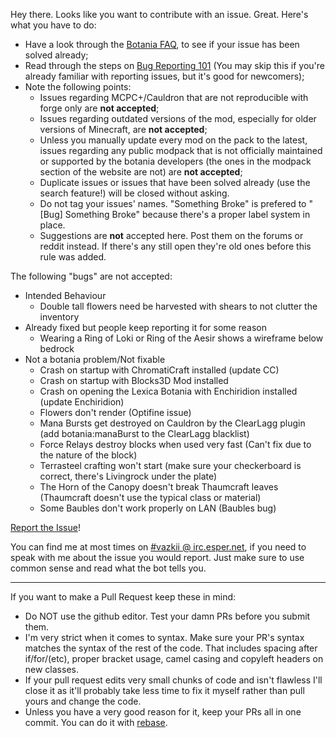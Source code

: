 Hey there. Looks like you want to contribute with an issue. Great. Here's what you have to do:
* Have a look through the [Botania FAQ](http://botaniamod.net/faq.php), to see if your issue has been solved already;
* Read through the steps on [Bug Reporting 101](http://vazkii.us/br101/) (You may skip this if you're already familiar with reporting issues, but it's good for newcomers);
* Note the following points:
  * Issues regarding MCPC+/Cauldron that are not reproducible with forge only are **not accepted**;
  * Issues regarding outdated versions of the mod, especially for older versions of Minecraft, are **not accepted**;
  * Unless you manually update every mod on the pack to the latest, issues regarding any public modpack that is not officially maintained or supported by the botania developers (the ones in the modpack section of the website are not) are **not accepted**;
  * Duplicate issues or issues that have been solved already (use the search feature!) will be closed without asking.
  * Do not tag your issues' names. "Something Broke" is prefered to "[Bug] Something Broke"  because there's a proper label system in place.
  * Suggestions are **not** accepted here. Post them on the forums or reddit instead. If there's any still open they're old ones before this rule was added.

The following "bugs" are not accepted:
* Intended Behaviour
  * Double tall flowers need be harvested with shears to not clutter the inventory
* Already fixed but people keep reporting it for some reason
  * Wearing a Ring of Loki or Ring of the Aesir shows a wireframe below bedrock
* Not a botania problem/Not fixable
  * Crash on startup with ChromatiCraft installed (update CC) 
  * Crash on startup with Blocks3D Mod installed
  * Crash on opening the Lexica Botania with Enchiridion installed (update Enchiridion)
  * Flowers don't render (Optifine issue)
  * Mana Bursts get destroyed on Cauldron by the ClearLagg plugin (add botania:manaBurst to the ClearLagg blacklist)
  * Force Relays destroy blocks when used very fast (Can't fix due to the nature of the block)
  * Terrasteel crafting won't start (make sure your checkerboard is correct, there's Livingrock under the plate)
  * The Horn of the Canopy doesn't break Thaumcraft leaves (Thaumcraft doesn't use the typical class or material)
  * Some Baubles don't work properly on LAN (Baubles bug)

[Report the Issue](https://github.com/Vazkii/Botania/issues)!

You can find me at most times on [#vazkii @ irc.esper.net](http://webchat.esper.net/?channels=vazkii), if you need to speak with me about the issue you would report. Just make sure to use common sense and read what the bot tells you.

---

If you want to make a Pull Request keep these in mind:
* Do NOT use the github editor. Test your damn PRs before you submit them.
* I'm very strict when it comes to syntax. Make sure your PR's syntax matches the syntax of the rest of the code. That includes spacing after if/for/(etc), proper bracket usage, camel casing and copyleft headers on new classes.
* If your pull request edits very small chunks of code and isn't flawless I'll close it as it'll probably take less time to fix it myself rather than pull yours and change the code.
* Unless you have a very good reason for it, keep your PRs all in one commit. You can do it with [rebase](https://git-scm.com/docs/git-rebase).


